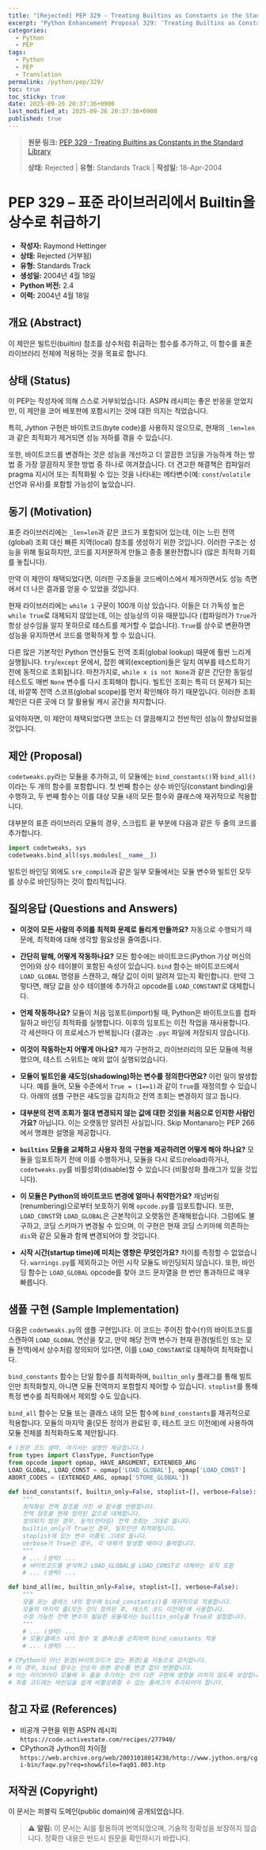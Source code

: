 ```yaml
---
title: "[Rejected] PEP 329 - Treating Builtins as Constants in the Standard Library"
excerpt: "Python Enhancement Proposal 329: 'Treating Builtins as Constants in the Standard Library'에 대한 한국어 번역입니다."
categories:
  - Python
  - PEP
tags:
  - Python
  - PEP
  - Translation
permalink: /python/pep/329/
toc: true
toc_sticky: true
date: 2025-09-26 20:37:36+0900
last_modified_at: 2025-09-26 20:37:36+0900
published: true
---
```

> **원문 링크:** [PEP 329 - Treating Builtins as Constants in the Standard Library](https://peps.python.org/pep-0329/)
>
> **상태:** Rejected | **유형:** Standards Track | **작성일:** 18-Apr-2004


# PEP 329 – 표준 라이브러리에서 Builtin을 상수로 취급하기

*   **작성자:** Raymond Hettinger <python at rcn.com>
*   **상태:** Rejected (거부됨)
*   **유형:** Standards Track
*   **생성일:** 2004년 4월 18일
*   **Python 버전:** 2.4
*   **이력:** 2004년 4월 18일

## 개요 (Abstract)

이 제안은 빌트인(builtin) 참조를 상수처럼 취급하는 함수를 추가하고, 이 함수를 표준 라이브러리 전체에 적용하는 것을 목표로 합니다.

## 상태 (Status)

이 PEP는 작성자에 의해 스스로 거부되었습니다. ASPN 레시피는 좋은 반응을 얻었지만, 이 제안을 코어 배포판에 포함시키는 것에 대한 의지는 적었습니다.

특히, Jython 구현은 바이트코드(byte code)를 사용하지 않으므로, 현재의 `_len=len`과 같은 최적화가 제거되면 성능 저하를 겪을 수 있습니다.

또한, 바이트코드를 변경하는 것은 성능을 개선하고 더 깔끔한 코딩을 가능하게 하는 방법 중 가장 깔끔하지 못한 방법 중 하나로 여겨졌습니다. 더 견고한 해결책은 컴파일러 pragma 지시어 또는 최적화될 수 있는 것을 나타내는 메타변수(예: `const`/`volatile` 선언과 유사)를 포함할 가능성이 높았습니다.

## 동기 (Motivation)

표준 라이브러리에는 `_len=len`과 같은 코드가 포함되어 있는데, 이는 느린 전역(global) 조회 대신 빠른 지역(local) 참조를 생성하기 위한 것입니다. 이러한 구조는 성능을 위해 필요하지만, 코드를 지저분하게 만들고 종종 불완전합니다 (많은 최적화 기회를 놓칩니다).

만약 이 제안이 채택되었다면, 이러한 구조들을 코드베이스에서 제거하면서도 성능 측면에서 더 나은 결과를 얻을 수 있었을 것입니다.

현재 라이브러리에는 `while 1` 구문이 100개 이상 있습니다. 이들은 더 가독성 높은 `while True`로 대체되지 않았는데, 이는 성능상의 이유 때문입니다 (컴파일러가 `True`가 항상 상수임을 알지 못하므로 테스트를 제거할 수 없습니다). `True`를 상수로 변환하면 성능을 유지하면서 코드를 명확하게 할 수 있습니다.

다른 많은 기본적인 Python 연산들도 전역 조회(global lookup) 때문에 훨씬 느리게 실행됩니다. `try`/`except` 문에서, 잡힌 예외(exception)들은 일치 여부를 테스트하기 전에 동적으로 조회됩니다. 마찬가지로, `while x is not None`과 같은 간단한 동일성 테스트도 매번 `None` 변수를 다시 조회해야 합니다. 빌트인 조회는 특히 더 문제가 되는데, 바깥쪽 전역 스코프(global scope)를 먼저 확인해야 하기 때문입니다. 이러한 조회 체인은 다른 곳에 더 잘 활용될 캐시 공간을 차지합니다.

요약하자면, 이 제안이 채택되었다면 코드는 더 깔끔해지고 전반적인 성능이 향상되었을 것입니다.

## 제안 (Proposal)

`codetweaks.py`라는 모듈을 추가하고, 이 모듈에는 `bind_constants()`와 `bind_all()`이라는 두 개의 함수를 포함합니다. 첫 번째 함수는 상수 바인딩(constant binding)을 수행하고, 두 번째 함수는 이를 대상 모듈 내의 모든 함수와 클래스에 재귀적으로 적용합니다.

대부분의 표준 라이브러리 모듈의 경우, 스크립트 끝 부분에 다음과 같은 두 줄의 코드를 추가합니다.

```python
import codetweaks, sys
codetweaks.bind_all(sys.modules[__name__])
```

빌트인 바인딩 외에도 `sre_compile`과 같은 일부 모듈에서는 모듈 변수와 빌트인 모두를 상수로 바인딩하는 것이 합리적입니다.

## 질의응답 (Questions and Answers)

*   **이것이 모든 사람의 주의를 최적화 문제로 돌리게 만들까요?**
    자동으로 수행되기 때문에, 최적화에 대해 생각할 필요성을 줄여줍니다.

*   **간단히 말해, 어떻게 작동하나요?**
    모든 함수에는 바이트코드(Python 가상 머신의 언어)와 상수 테이블이 포함된 속성이 있습니다. `bind` 함수는 바이트코드에서 `LOAD_GLOBAL` 명령을 스캔하고, 해당 값이 이미 알려져 있는지 확인합니다. 만약 그렇다면, 해당 값을 상수 테이블에 추가하고 opcode를 `LOAD_CONSTANT`로 대체합니다.

*   **언제 작동하나요?**
    모듈이 처음 임포트(import)될 때, Python은 바이트코드를 컴파일하고 바인딩 최적화를 실행합니다. 이후의 임포트는 이전 작업을 재사용합니다. 각 세션마다 이 프로세스가 반복됩니다 (결과는 `.pyc` 파일에 저장되지 않습니다).

*   **이것이 작동하는지 어떻게 아나요?**
    제가 구현하고, 라이브러리의 모든 모듈에 적용했으며, 테스트 스위트는 예외 없이 실행되었습니다.

*   **모듈이 빌트인을 섀도잉(shadowing)하는 변수를 정의한다면요?**
    이런 일이 발생합니다. 예를 들어, 모듈 수준에서 `True = (1==1)`과 같이 `True`를 재정의할 수 있습니다. 아래의 샘플 구현은 섀도잉을 감지하고 전역 조회는 변경하지 않고 둡니다.

*   **대부분의 전역 조회가 절대 변경되지 않는 값에 대한 것임을 처음으로 인지한 사람인가요?**
    아닙니다. 이는 오랫동안 알려진 사실입니다. Skip Montanaro는 PEP 266에서 명쾌한 설명을 제공합니다.

*   **`builtins` 모듈을 교체하고 사용자 정의 구현을 제공하려면 어떻게 해야 하나요?**
    모듈을 임포트하기 전에 이를 수행하거나, 모듈을 다시 로드(reload)하거나, `codetweaks.py`를 비활성화(disable)할 수 있습니다 (비활성화 플래그가 있을 것입니다).

*   **이 모듈은 Python의 바이트코드 변경에 얼마나 취약한가요?**
    재넘버링(renumbering)으로부터 보호하기 위해 `opcode.py`를 임포트합니다. 또한, `LOAD_CONST`와 `LOAD_GLOBAL`은 근본적이고 오랫동안 존재해왔습니다. 그럼에도 불구하고, 코딩 스키마가 변경될 수 있으며, 이 구현은 현재 코딩 스키마에 의존하는 `dis`와 같은 모듈과 함께 변경되어야 할 것입니다.

*   **시작 시간(startup time)에 미치는 영향은 무엇인가요?**
    차이를 측정할 수 없었습니다. `warnings.py`를 제외하고는 어떤 시작 모듈도 바인딩되지 않습니다. 또한, 바인딩 함수는 `LOAD_GLOBAL` opcode를 찾아 코드 문자열을 한 번만 통과하므로 매우 빠릅니다.

## 샘플 구현 (Sample Implementation)

다음은 `codetweaks.py`의 샘플 구현입니다. 이 코드는 주어진 함수(`f`)의 바이트코드를 스캔하여 `LOAD_GLOBAL` 연산을 찾고, 만약 해당 전역 변수가 현재 환경(빌트인 또는 모듈 전역)에서 상수처럼 정의되어 있다면, 이를 `LOAD_CONSTANT`로 대체하여 최적화합니다.

`bind_constants` 함수는 단일 함수를 최적화하며, `builtin_only` 플래그를 통해 빌트인만 최적화할지, 아니면 모듈 전역까지 포함할지 제어할 수 있습니다. `stoplist`를 통해 특정 변수를 최적화에서 제외할 수도 있습니다.

`bind_all` 함수는 모듈 또는 클래스 내의 모든 함수에 `bind_constants`를 재귀적으로 적용합니다. 모듈의 마지막 줄(모든 정의가 완료된 후, 테스트 코드 이전에)에 사용하여 모듈 전체를 최적화하도록 제안됩니다.

```python
# (원문 코드 생략. 여기서는 설명만 제공합니다.)
from types import ClassType, FunctionType
from opcode import opmap, HAVE_ARGUMENT, EXTENDED_ARG
LOAD_GLOBAL, LOAD_CONST = opmap['LOAD_GLOBAL'], opmap['LOAD_CONST']
ABORT_CODES = (EXTENDED_ARG, opmap['STORE_GLOBAL'])

def bind_constants(f, builtin_only=False, stoplist=[], verbose=False):
    """
    최적화된 전역 참조를 가진 새 함수를 반환합니다.
    전역 참조를 현재 정의된 값으로 대체합니다.
    정의되지 않은 경우, 동적(런타임) 전역 조회는 그대로 둡니다.
    builtin_only가 True인 경우, 빌트인만 최적화됩니다.
    stoplist에 있는 변수 이름도 그대로 둡니다.
    verbose가 True인 경우, 각 대체가 발생할 때마다 출력합니다.
    """
    # ... (생략) ...
    # 바이트코드를 분석하고 LOAD_GLOBAL을 LOAD_CONST로 대체하는 로직 포함
    # ... (생략) ...

def bind_all(mc, builtin_only=False, stoplist=[], verbose=False):
    """
    모듈 또는 클래스 내의 함수에 bind_constants()를 재귀적으로 적용합니다.
    모듈의 마지막 줄(모든 것이 정의된 후, 테스트 코드 이전에)에 사용합니다.
    수정 가능한 전역 변수가 필요한 모듈에서는 builtin_only를 True로 설정합니다.
    """
    # ... (생략) ...
    # 모듈/클래스 내의 함수 및 클래스를 순회하며 bind_constants 적용
    # ... (생략) ...

# CPython이 아닌 환경(바이트코드가 없는 환경)을 자동으로 감지합니다.
# 이 경우, bind 함수는 단순히 원본 함수를 변경 없이 반환합니다.
# 이는 라이브러리 모듈에 두 줄을 추가하는 것이 다른 구현에 영향을 미치지 않도록 보장합니다.
# 최종 코드에는 바인딩을 쉽게 비활성화할 수 있는 플래그가 추가되어야 합니다.
```

## 참고 자료 (References)

*   비공개 구현을 위한 ASPN 레시피
    `https://code.activestate.com/recipes/277940/`
*   CPython과 Jython의 차이점
    `https://web.archive.org/web/20031018014238/http://www.jython.org/cgi-bin/faqw.py?req=show&file=faq01.003.htp`

## 저작권 (Copyright)

이 문서는 퍼블릭 도메인(public domain)에 공개되었습니다.

> ⚠️ **알림:** 이 문서는 AI를 활용하여 번역되었으며, 기술적 정확성을 보장하지 않습니다. 정확한 내용은 반드시 원문을 확인하시기 바랍니다.